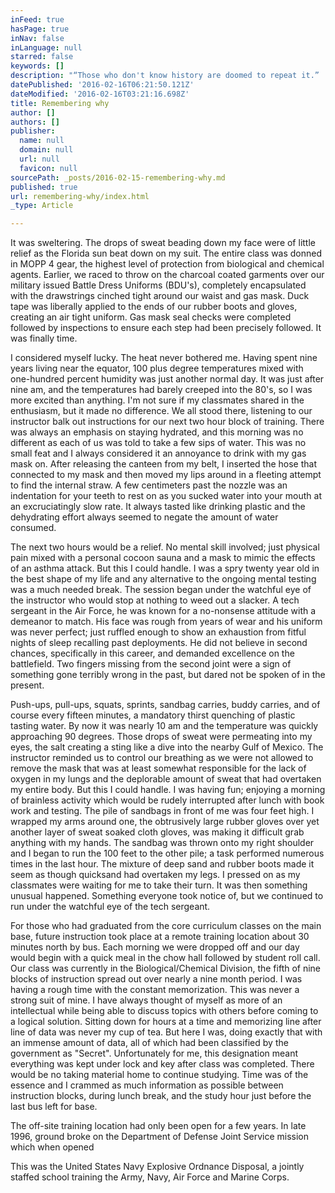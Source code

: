 ```yaml
---
inFeed: true
hasPage: true
inNav: false
inLanguage: null
starred: false
keywords: []
description: "“Those who don't know history are doomed to repeat it.”  ― Edmund Burke"
datePublished: '2016-02-16T06:21:50.121Z'
dateModified: '2016-02-16T03:21:16.698Z'
title: Remembering why
author: []
authors: []
publisher:
  name: null
  domain: null
  url: null
  favicon: null
sourcePath: _posts/2016-02-15-remembering-why.md
published: true
url: remembering-why/index.html
_type: Article

---
```

It was sweltering.  The drops of sweat beading down my face were of little relief as the Florida sun beat down on my suit. The entire class was donned in MOPP 4 gear, the highest level of protection from biological and chemical agents. Earlier, we raced to throw on the charcoal coated garments over our military issued Battle Dress Uniforms (BDU's), completely encapsulated with the drawstrings cinched tight around our waist and gas mask. Duck tape was liberally applied to the ends of our rubber boots and gloves, creating an air tight uniform. Gas mask seal checks were completed followed by inspections to ensure each step had been precisely followed. It was finally time.

I considered myself lucky. The heat never bothered me. Having spent nine years living near the equator, 100 plus degree temperatures mixed with one-hundred percent humidity was just another normal day. It was just after nine am, and the temperatures had barely creeped into the 80's, so I was more excited than anything. I'm not sure if my classmates shared in the enthusiasm, but it made no difference. We all stood there, listening to our instructor balk out instructions for our next two hour block of training. There was always an emphasis on staying hydrated, and this morning was no different as each of us was told to take a few sips of water. This was no small feat and I always considered it an annoyance to drink with my gas mask on. After releasing the canteen from my belt, I inserted the hose that connected to my mask and then moved my lips around in a fleeting attempt to find the internal straw. A few centimeters past the nozzle was an indentation for your teeth to rest on as you sucked water into your mouth at an excruciatingly slow rate. It always tasted like drinking plastic and the dehydrating effort always seemed to negate the amount of water consumed.

The next two hours would be a relief. No mental skill involved; just physical pain mixed with a personal cocoon sauna and a mask to mimic the effects of an asthma attack. But this I could handle. I was a spry twenty year old in the best shape of my life and any alternative to the ongoing mental testing was a much needed break. The session began under the watchful eye of the instructor who would stop at nothing to weed out a slacker. A tech sergeant in the Air Force, he was known for a no-nonsense attitude with a demeanor to match. His face was rough from years of wear and his uniform was never perfect; just ruffled enough to show an exhaustion from fitful nights of sleep recalling past deployments. He did not believe in second chances, specifically in this career, and demanded excellence on the battlefield. Two fingers missing from the second joint were a sign of something gone terribly wrong in the past, but dared not be spoken of in the present.

Push-ups, pull-ups, squats, sprints, sandbag carries, buddy carries, and of course every fifteen minutes, a mandatory thirst quenching of plastic tasting water. By now it was nearly 10 am and the temperature was quickly approaching 90 degrees. Those drops of sweat were permeating into my eyes, the salt creating a sting like a dive into the nearby Gulf of Mexico. The instructor reminded us to control our breathing as we were not allowed to remove the mask that was at least somewhat responsible for the lack of oxygen in my lungs and the deplorable amount of sweat that had overtaken my entire body. But this I could handle. I was having fun; enjoying a morning of brainless activity which would be rudely interrupted after lunch with book work and testing. The pile of sandbags in front of me was four feet high. I wrapped my arms around one, the obtrusively large rubber gloves over yet another layer of sweat soaked cloth gloves, was making it difficult grab anything with my hands. The sandbag was thrown onto my right shoulder and I began to run the 100 feet to the other pile; a task performed numerous times in the last hour.  The mixture of deep sand and rubber boots made it seem as though quicksand had overtaken my legs.  I pressed on as my classmates were waiting for me to take their turn.  It was then something unusual happened.  Something everyone took notice of, but we continued to run under the watchful eye of the tech sergeant.

For those who had graduated from the core curriculum classes on the main base, future instruction took place at a remote training location about 30 minutes north by bus. Each morning we were dropped off and our day would begin with a quick meal in the chow hall followed by student roll call. Our class was currently in the Biological/Chemical Division, the fifth of nine blocks of instruction spread out over nearly a nine month period. I was having a rough time with the constant memorization. This was never a strong suit of mine. I have always thought of myself as more of an intellectual while being able to discuss topics with others before coming to a logical solution. Sitting down for hours at a time and memorizing line after line of data was never my cup of tea.  But here I was, doing exactly that with an immense amount of data, all of which had been classified by the government as "Secret". Unfortunately for me, this designation meant everything was kept under lock and key after class was completed. There would be no taking material home to continue studying. Time was of the essence and I crammed as much information as possible between instruction blocks, during lunch break, and the study hour just before the last bus left for base.

The off-site training location had only been open for a few years.  In late 1996, ground broke on the Department of Defense Joint Service mission which when opened

This was the United States Navy Explosive Ordnance Disposal, a jointly staffed school training the Army, Navy, Air Force and Marine Corps.